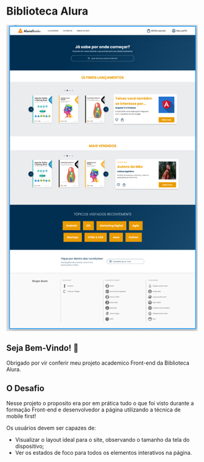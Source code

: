 # Biblioteca Alura

![Header/intro section for the Huddle landing page with curved sections](./imagens/print-da-pagina.png)

## Seja Bem-Vindo! 👋

Obrigado por vir conferir meu projeto academico Front-end da Biblioteca Alura.

## O Desafio

Nesse projeto o proposito era por em prática tudo o que foi visto durante a formação Front-end e desenvolvedor a página utilizando a técnica de mobile first! 

Os usuários devem ser capazes de:

- Visualizar o layout ideal para o site, observando o tamanho da tela do dispositivo;
- Ver os estados de foco para todos os elementos interativos na página.